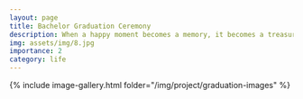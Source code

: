 ```yaml
---
layout: page
title: Bachelor Graduation Ceremony
description: When a happy moment becomes a memory, it becomes a treasure.
img: assets/img/8.jpg
importance: 2
category: life
---
```



{% include image-gallery.html folder="/img/project/graduation-images" %}